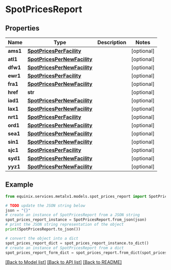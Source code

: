 # SpotPricesReport


## Properties

Name | Type | Description | Notes
------------ | ------------- | ------------- | -------------
**ams1** | [**SpotPricesPerFacility**](SpotPricesPerFacility.md) |  | [optional] 
**atl1** | [**SpotPricesPerNewFacility**](SpotPricesPerNewFacility.md) |  | [optional] 
**dfw1** | [**SpotPricesPerNewFacility**](SpotPricesPerNewFacility.md) |  | [optional] 
**ewr1** | [**SpotPricesPerFacility**](SpotPricesPerFacility.md) |  | [optional] 
**fra1** | [**SpotPricesPerNewFacility**](SpotPricesPerNewFacility.md) |  | [optional] 
**href** | **str** |  | [optional] 
**iad1** | [**SpotPricesPerNewFacility**](SpotPricesPerNewFacility.md) |  | [optional] 
**lax1** | [**SpotPricesPerNewFacility**](SpotPricesPerNewFacility.md) |  | [optional] 
**nrt1** | [**SpotPricesPerFacility**](SpotPricesPerFacility.md) |  | [optional] 
**ord1** | [**SpotPricesPerNewFacility**](SpotPricesPerNewFacility.md) |  | [optional] 
**sea1** | [**SpotPricesPerNewFacility**](SpotPricesPerNewFacility.md) |  | [optional] 
**sin1** | [**SpotPricesPerNewFacility**](SpotPricesPerNewFacility.md) |  | [optional] 
**sjc1** | [**SpotPricesPerFacility**](SpotPricesPerFacility.md) |  | [optional] 
**syd1** | [**SpotPricesPerNewFacility**](SpotPricesPerNewFacility.md) |  | [optional] 
**yyz1** | [**SpotPricesPerNewFacility**](SpotPricesPerNewFacility.md) |  | [optional] 

## Example

```python
from equinix.services.metalv1.models.spot_prices_report import SpotPricesReport

# TODO update the JSON string below
json = "{}"
# create an instance of SpotPricesReport from a JSON string
spot_prices_report_instance = SpotPricesReport.from_json(json)
# print the JSON string representation of the object
print(SpotPricesReport.to_json())

# convert the object into a dict
spot_prices_report_dict = spot_prices_report_instance.to_dict()
# create an instance of SpotPricesReport from a dict
spot_prices_report_form_dict = spot_prices_report.from_dict(spot_prices_report_dict)
```
[[Back to Model list]](../README.md#documentation-for-models) [[Back to API list]](../README.md#documentation-for-api-endpoints) [[Back to README]](../README.md)


